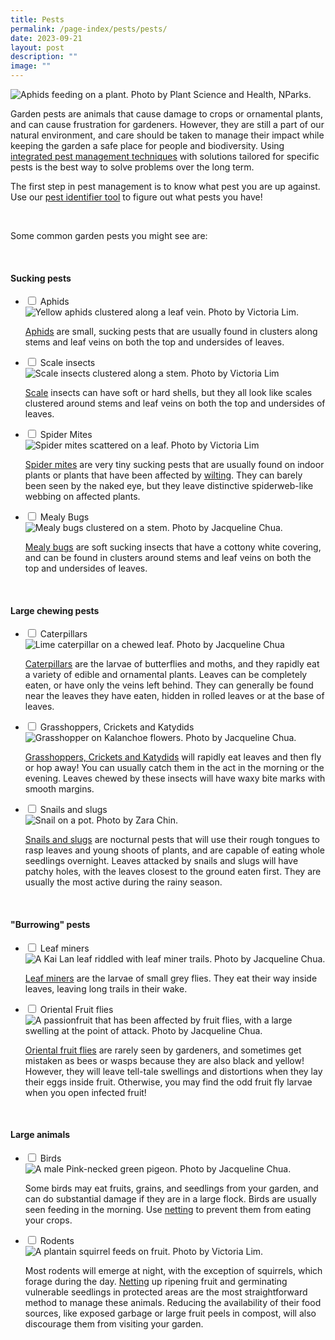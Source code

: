 ```yaml
---
title: Pests
permalink: /page-index/pests/pests/
date: 2023-09-21
layout: post
description: ""
image: ""
---
```

<section>
	<img title="Aphids feeding on a plant. Photo by Plant Science and Health, NParks." src="/images/Biodiversity/aphids%20(2)_plantscienceandhealth_nparks.jpg">
	<p>Garden pests are animals that cause damage to crops or ornamental plants, and can cause frustration for gardeners. However, they are still a part of our natural environment, and care should be taken to manage their impact while keeping the garden a safe place for people and biodiversity. Using <a href="/page-index/horticulture-techniques/ipm/">integrated pest management techniques</a> with solutions tailored for specific pests is the best way to solve problems over the long term.</p>
	<p>The first step in pest management is to know what pest you are up against. Use our <a href="https://staging.dmhtu0pi4p9u7.amplifyapp.com/digital-tools/pestid/">pest identifier tool</a> to figure out what pests you have!</p>
	<br>
</section>

<section>
	<p>Some common garden pests you might see are:</p>
	<br>
</section>

<section>
	<h4>Sucking pests</h4>
	<ul class="jekyllcodex_accordion">
	<li><input type="checkbox" id="accordion1">
		<label for="accordion1">Aphids</label><div>
<img title="Yellow aphids clustered along a leaf vein. Photo by Victoria Lim." src="/images/Biodiversity/dancing%20aphids%20on%20calotropis%20(1)victorialim.jpg">
	<p><a href="https://staging.dmhtu0pi4p9u7.amplifyapp.com/page-index/pests/aphids/">Aphids</a> are small, sucking pests that are usually found in clusters along stems and leaf veins on both the top and undersides of leaves.</p>
		</div></li>
	<li><input type="checkbox" id="accordion2">
		<label for="accordion2">Scale insects</label><div>
<img title="Scale insects clustered along a stem. Photo by Victoria Lim" src="/images/Biodiversity/scales%20(1)victorialim.jpg">
		<p><a href="/page-index/pests/scale-insects/">Scale</a> insects can have soft or hard shells, but they all look like scales clustered around stems and leaf veins on both the top and undersides of leaves.</p>  
				</div></li>
	<li><input type="checkbox" id="accordion3">
		<label for="accordion3">Spider Mites</label><div>
<img title="Spider mites scattered on a leaf. Photo by Victoria Lim" src="/images/Biodiversity/spider%20mites%20-%20solanum%20melongena%202victorialim.jpg">
		<p><a href="/page-index/pests/spider-mites/">Spider mites</a> are very tiny sucking pests that are usually found on indoor plants or plants that have been affected by <a href="/page-index/plant-problems/wilting/">wilting</a>. They can barely been seen by the naked eye, but they leave distinctive spiderweb-like webbing on affected plants.</p>
						</div></li>
	<li><input type="checkbox" id="accordion4">
		<label for="accordion4">Mealy Bugs</label><div>
<img title="Mealy bugs clustered on a stem. Photo by Jacqueline Chua." src="/images/Biodiversity/Mealybugs_JacChua.jpg">
		<p><a href="/page-index/pests/mealy-bugs/">Mealy bugs</a> are soft sucking insects that have a cottony white covering, and can be found in clusters around stems and leaf veins on both the top and undersides of leaves.</p>
</div></li></ul>
<br>
</section>

<section>
	<h4>Large chewing pests</h4>
	<ul class="jekyllcodex_accordion">
	<li><input type="checkbox" id="accordion5">
		<label for="accordion5">Caterpillars</label><div>
	<img title="Lime caterpillar on a chewed leaf. Photo by Jacqueline Chua" src="/images/Biodiversity/Caterpillar_LimeCaterpillar_JacChua%20(1).jpg">
		<p><a href="/page-index/pests/caterpillars/">Caterpillars</a> are the larvae of butterflies and moths, and they rapidly eat a variety of edible and ornamental plants. Leaves can be completely eaten, or have only the veins left behind. They can generally be found near the leaves they have eaten, hidden in rolled leaves or at the base of leaves.</p>
						</div></li>
	<li><input type="checkbox" id="accordion6">
		<label for="accordion6">Grasshoppers, Crickets and Katydids</label><div>
<img title="Grasshopper on Kalanchoe flowers. Photo by Jacqueline Chua." src="/images/Biodiversity/Grasshopper_JacChua.jpg">		
<p><a href="/page-index/pests/grasshoppers-crickets-and-katydids/">Grasshoppers, Crickets and Katydids</a> will rapidly eat leaves and then fly or hop away! You can usually catch them in the act in the morning or the evening. Leaves chewed by these insects will have waxy bite marks with smooth margins.</p>
			</div></li>
	<li><input type="checkbox" id="accordion7">
		<label for="accordion7">Snails and slugs</label><div>
<img title="Snail on a pot. Photo by Zara Chin." src="/images/Biodiversity/snail%20on%20pot_zarachin.jpg">													
<p><a href="/page-index/pests/grasshoppers-crickets-and-katydids/"></a><a href="/page-index/pests/snails-and-slugs/">Snails and slugs</a> are nocturnal pests that will use their rough tongues to rasp leaves and young shoots of plants, and are capable of eating whole seedlings overnight. Leaves attacked by snails and slugs will have patchy holes, with the leaves closest to the ground eaten first. They are usually the most active during the rainy season.</p>
</div></li></ul>
<br>
</section>

<section>
	<h4>"Burrowing" pests</h4>
	<ul class="jekyllcodex_accordion">
		<li><input type="checkbox" id="accordion8">
		<label for="accordion8">Leaf miners</label><div>
		<img title="A Kai Lan leaf riddled with leaf miner trails. Photo by Jacqueline Chua." src="/images/Biodiversity/LeafMiner_JacChua.jpg">
			<p><a href="/page-index/pests/leaf-miner/">Leaf miners</a> are the larvae of small grey flies. They eat their way inside leaves, leaving long trails in their wake. </p>
						</div></li>
	<li><input type="checkbox" id="accordion9">
		<label for="accordion9">Oriental Fruit flies</label><div>
		<img title="A passionfruit that has been affected by fruit flies, with a large swelling at the point of attack. Photo by Jacqueline Chua." src="/images/Biodiversity/fruitflydamage_jacquelinechua.jpg">
		<p><a href="/page-index/pests/oriental-fruit-flies/">Oriental fruit flies</a> are rarely seen by gardeners, and sometimes get mistaken as bees or wasps because they are also black and yellow! However, they will leave tell-tale swellings and distortions when they lay their eggs inside fruit. Otherwise, you may find the odd fruit fly larvae when you open infected fruit!</p>
	</div></li></ul>
<br>
</section>	


<section>
	<h4>Large animals</h4>
	<ul class="jekyllcodex_accordion">
		<li><input type="checkbox" id="accordion10">
		<label for="accordion10">Birds</label><div>
		<img title="A male Pink-necked green pigeon. Photo by Jacqueline Chua." src="/images/Biodiversity/bird_pinkneckgreenpigeon_jacchua.jpg">
			<p>Some birds may eat fruits, grains, and seedlings from your garden, and can do substantial damage if they are in a large flock. Birds are usually seen feeding in the morning. Use <a href="/page-index/hardscapes/netting/">netting</a> to prevent them from eating your crops.</p>
</div></li>
	<li><input type="checkbox" id="accordion11">
		<label for="accordion11">Rodents</label><div>			
	<img title="A plantain squirrel feeds on fruit. Photo by Victoria Lim." src="/images/Biodiversity/squirrel%20at%20hortpark%20(4)victorialim.jpg">
	<p>Most rodents will emerge at night, with the exception of squirrels, which forage during the day. <a href="/page-index/hardscapes/netting/">Netting</a> up ripening fruit and germinating vulnerable seedlings in protected areas are the most straightforward method to manage these animals. Reducing the availability of their food sources, like exposed garbage or large fruit peels in compost, will also discourage them from visiting your garden.</p>
</div></li></ul></section>